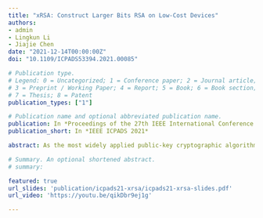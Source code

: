 ```yaml
---
title: "xRSA: Construct Larger Bits RSA on Low-Cost Devices"
authors:
- admin
- Lingkun Li
- Jiajie Chen
date: "2021-12-14T00:00:00Z"
doi: "10.1109/ICPADS53394.2021.00085"

# Publication type.
# Legend: 0 = Uncategorized; 1 = Conference paper; 2 = Journal article;
# 3 = Preprint / Working Paper; 4 = Report; 5 = Book; 6 = Book section;
# 7 = Thesis; 8 = Patent
publication_types: ["1"]

# Publication name and optional abbreviated publication name.
publication: In *Proceedings of the 27th IEEE International Conference on Parallel and Distributed Systems*
publication_short: In *IEEE ICPADS 2021*

abstract: As the most widely applied public-key cryptographic algorithm, RSA is now integrated into many low-cost devices such as IoT devices. Due to the limited resource, most low-cost devices only ship a 2048-bit multiplier, making the longest supported private key length as 2048 bits. Unfortunately, 2048-bit RSA keys are gradually considered insecure. Utilizing the existing 2048-bit multiplier is challenging because a 4096-bit message cannot be stored in the multiplier. In this paper, we perform a thorough study of RSA and propose a new method that achieves the 4096-bit RSA cryptography with the existing hardware. We use the Montgomery modular multiplication and the Chinese Remainder Theorem to reduce the computational cost and construct the necessary components to compute the RSA private key operation. To further validate the correctness of the method and evaluate its performance, we implement this method on a micro-controller and build a testbed named CanoKey with three commonly used cryptography protocols. The result shows that our method is over 200x faster than the naïve method, a.k.a., software-based big number multiplications.

# Summary. An optional shortened abstract.
# summary: 

featured: true
url_slides: 'publication/icpads21-xrsa/icpads21-xrsa-slides.pdf'
url_video: 'https://youtu.be/qikDbr9ej1g'

---
```

